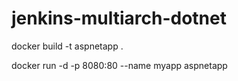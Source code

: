 # jenkins-multiarch-dotnet

 docker build -t aspnetapp .

 docker run -d -p 8080:80 --name myapp aspnetapp
